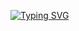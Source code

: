 [![Typing SVG](https://readme-typing-svg.demolab.com?font=Fira+Code&pause=1000&random=false&width=435&lines=I+AM+FULL+STACK+WEBDEVELOPER+%7C%7CMY+NAME+IS+DOLA+YEDIDYA+%7C%7C)](https://git.io/typing-svg)
